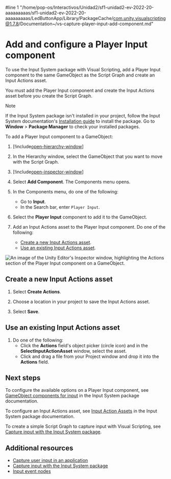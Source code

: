#line 1 "/home/pop-os/Interactivos/Unidad2/sf1-unidad2-ev-2022-20-aaaaaaaaas/sf1-unidad2-ev-2022-20-aaaaaaaaas/LedButtonApp/Library/PackageCache/com.unity.visualscripting@1.7.8/Documentation~/vs-capture-player-input-add-component.md"
# Add and configure a Player Input component 

To use the Input System package with Visual Scripting, add a Player Input component to the same GameObject as the Script Graph and create an Input Actions asset. 

You must add the Player Input component and create the Input Actions asset before you create the Script Graph. 

> [!NOTE]
> If the Input System package isn't installed in your project, follow the Input System documentation's [Installation guide](https://docs.unity3d.com/Packages/com.unity.inputsystem@latest/index.html?subfolder=/manual/Installation.html) to install the package. Go to **Window** &gt; **Package Manager** to check your installed packages. 

To add a Player Input component to a GameObject:

1. [!include[open-hierarchy-window](./snippets/vs-open-hierarchy-window.md)]

2. In the Hierarchy window, select the GameObject that you want to move with the Script Graph.

3. [!include[open-inspector-window](./snippets/vs-open-inspector-window.md)]

4. Select **Add Component**. 
    The Components menu opens. 

5. In the Components menu, do one of the following: 
    - Go to **Input**.
    - In the Search bar, enter `Player Input`. 

6. Select the **Player Input** component to add it to the GameObject. 

1. Add an Input Actions asset to the Player Input component. Do one of the following: 
    - [Create a new Input Actions asset](#create-a-new-input-actions-asset).
    - [Use an existing Input Actions asset](#use-an-existing-input-actions-asset).

![An image of the Unity Editor's Inspector window, highlighting the Actions section of the Player Input component on a GameObject.](images/vs-input-system-player-input-component.png)
## Create a new Input Actions asset 

1. Select **Create Actions**. 

1. Choose a location in your project to save the Input Actions asset. 

1. Select **Save**. 

## Use an existing Input Actions asset 

1. Do one of the following: 
    - Click the **Actions** field's object picker (circle icon) and in the **SelectInputActionAsset** window, select the asset. 
    - Click and drag a file from your Project window and drop it into the **Actions** field. 

## Next steps 

To configure the available options on a Player Input component, see [GameObject components for input](https://docs.unity3d.com/Packages/com.unity.inputsystem@latest/index.html?subfolder=/manual/Components.html) in the Input System package documentation.  

To configure an Input Actions asset, see [Input Action Assets](https://docs.unity3d.com/Packages/com.unity.inputsystem@latest/index.html?subfolder=/manual/ActionAssets.html) in the Input System package documentation.

To create a simple Script Graph to capture input with Visual Scripting, see [Capture input with the Input System package](vs-capturing-player-inputs-new.md).

## Additional resources

- [Capture user input in an application](vs-capture-player-input.md)
- [Capture input with the Input System package](vs-capturing-player-inputs-new.md)
- [Input event nodes](vs-input-nodes.md)

